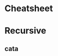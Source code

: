 # Cheatsheet

# Recursive

## cata 
```{.haskell include=src/Examples/Recursive.hs snippet=cata}
```


